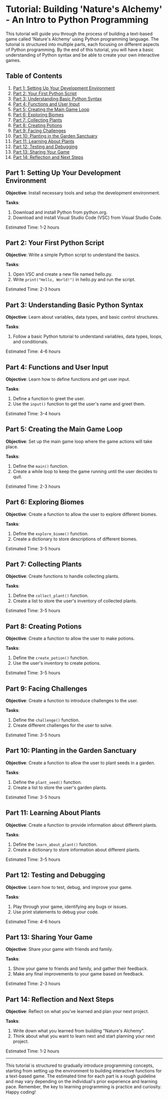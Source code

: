 # Tutorial: Building 'Nature's Alchemy' - An Intro to Python Programming

This tutorial will guide you through the process of building a text-based game called 'Nature's Alchemy' using Python programming language. The tutorial is structured into multiple parts, each focusing on different aspects of Python programming. By the end of this tutorial, you will have a basic understanding of Python syntax and be able to create your own interactive games.

## Table of Contents

1. [Part 1: Setting Up Your Development Environment](#part-1-setting-up-your-development-environment)
2. [Part 2: Your First Python Script](#part-2-your-first-python-script)
3. [Part 3: Understanding Basic Python Syntax](#part-3-understanding-basic-python-syntax)
4. [Part 4: Functions and User Input](#part-4-functions-and-user-input)
5. [Part 5: Creating the Main Game Loop](#part-5-creating-the-main-game-loop)
6. [Part 6: Exploring Biomes](#part-6-exploring-biomes)
7. [Part 7: Collecting Plants](#part-7-collecting-plants)
8. [Part 8: Creating Potions](#part-8-creating-potions)
9. [Part 9: Facing Challenges](#part-9-facing-challenges)
10. [Part 10: Planting in the Garden Sanctuary](#part-10-planting-in-the-garden-sanctuary)
11. [Part 11: Learning About Plants](#part-11-learning-about-plants)
12. [Part 12: Testing and Debugging](#part-12-testing-and-debugging)
13. [Part 13: Sharing Your Game](#part-13-sharing-your-game)
14. [Part 14: Reflection and Next Steps](#part-14-reflection-and-next-steps)

## Part 1: Setting Up Your Development Environment

**Objective**: Install necessary tools and setup the development environment.

**Tasks**:
1. Download and install Python from python.org.
2. Download and install Visual Studio Code (VSC) from Visual Studio Code.

Estimated Time: 1-2 hours

## Part 2: Your First Python Script

**Objective**: Write a simple Python script to understand the basics.

**Tasks**:
1. Open VSC and create a new file named hello.py.
2. Write `print("Hello, World!")` in hello.py and run the script.

Estimated Time: 2-3 hours

## Part 3: Understanding Basic Python Syntax

**Objective**: Learn about variables, data types, and basic control structures.

**Tasks**:
1. Follow a basic Python tutorial to understand variables, data types, loops, and conditionals.

Estimated Time: 4-6 hours

## Part 4: Functions and User Input

**Objective**: Learn how to define functions and get user input.

**Tasks**:
1. Define a function to greet the user.
2. Use the `input()` function to get the user's name and greet them.

Estimated Time: 3-4 hours

## Part 5: Creating the Main Game Loop

**Objective**: Set up the main game loop where the game actions will take place.

**Tasks**:
1. Define the `main()` function.
2. Create a while loop to keep the game running until the user decides to quit.

Estimated Time: 2-3 hours

## Part 6: Exploring Biomes

**Objective**: Create a function to allow the user to explore different biomes.

**Tasks**:
1. Define the `explore_biome()` function.
2. Create a dictionary to store descriptions of different biomes.

Estimated Time: 3-5 hours

## Part 7: Collecting Plants

**Objective**: Create functions to handle collecting plants.

**Tasks**:
1. Define the `collect_plant()` function.
2. Create a list to store the user's inventory of collected plants.

Estimated Time: 3-5 hours

## Part 8: Creating Potions

**Objective**: Create a function to allow the user to make potions.

**Tasks**:
1. Define the `create_potion()` function.
2. Use the user's inventory to create potions.

Estimated Time: 3-5 hours

## Part 9: Facing Challenges

**Objective**: Create a function to introduce challenges to the user.

**Tasks**:
1. Define the `challenge()` function.
2. Create different challenges for the user to solve.

Estimated Time: 3-5 hours

## Part 10: Planting in the Garden Sanctuary

**Objective**: Create a function to allow the user to plant seeds in a garden.

**Tasks**:
1. Define the `plant_seed()` function.
2. Create a list to store the user's garden plants.

Estimated Time: 3-5 hours

## Part 11: Learning About Plants

**Objective**: Create a function to provide information about different plants.

**Tasks**:
1. Define the `learn_about_plant()` function.
2. Create a dictionary to store information about different plants.

Estimated Time: 3-5 hours

## Part 12: Testing and Debugging

**Objective**: Learn how to test, debug, and improve your game.

**Tasks**:
1. Play through your game, identifying any bugs or issues.
2. Use print statements to debug your code.

Estimated Time: 4-6 hours

## Part 13: Sharing Your Game

**Objective**: Share your game with friends and family.

**Tasks**:
1. Show your game to friends and family, and gather their feedback.
2. Make any final improvements to your game based on feedback.

Estimated Time: 2-3 hours

## Part 14: Reflection and Next Steps

**Objective**: Reflect on what you've learned and plan your next project.

**Tasks**:
1. Write down what you learned from building "Nature's Alchemy".
2. Think about what you want to learn next and start planning your next project.

Estimated Time: 1-2 hours

---

This tutorial is structured to gradually introduce programming concepts, starting from setting up the environment to building interactive functions for a text-based game. The estimated time for each part is a rough guideline and may vary depending on the individual's prior experience and learning pace. Remember, the key to learning programming is practice and curiosity. Happy coding!
